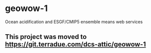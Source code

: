 geowow-1
========

Ocean acidification and ESGF/CMIP5 ensemble means web services

## This project was moved to https://git.terradue.com/dcs-attic/geowow-1
